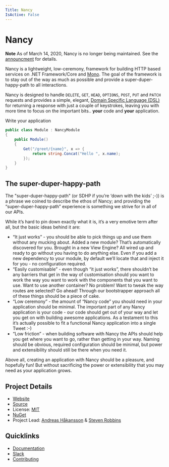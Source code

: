 ```yaml
---
Title: Nancy
IsActive: False
---
```

# Nancy

**Note** As of March 14, 2020, Nancy is no longer being maintained. See the [announcment](https://github.com/NancyFx/Nancy/issues/3010) for details.

Nancy is a lightweight, low-ceremony, framework for building HTTP based services on .NET Framework/Core and [Mono](https://mono-project.com). The goal of the framework is to stay out of the way as much as possible and provide a super-duper-happy-path to all interactions.

Nancy is designed to handle `DELETE`, `GET`, `HEAD`, `OPTIONS`, `POST`, `PUT` and `PATCH` requests and provides a simple, elegant, [Domain Specific Language (DSL)](https://en.wikipedia.org/wiki/Domain-specific_language) for returning a response with just a couple of keystrokes, leaving you with more time to focus on the important bits..
**your** code and **your** application.

Write your application

```csharp
public class Module : NancyModule
{
    public Module()
    {
        Get("/greet/{name}", x => {
            return string.Concat("Hello ", x.name);
        });
    }
}
```

## The super-duper-happy-path

The "super-duper-happy-path" (or SDHP if you’re ‘down with the kids’ ;-)) is a phrase we coined to describe the ethos of Nancy; and providing the “super-duper-happy-path” experience is something we strive for in all of our APIs.

While it’s hard to pin down exactly what it is, it’s a very emotive term after all, but the basic ideas behind it are:

* “It just works” - you should be able to pick things up and use them without any mucking about. Added a new module? That’s automatically discovered for you. Brought in a new View Engine? All wired up and ready to go without you having to do anything else. Even if you add a new dependency to your module, by default we’ll locate that and inject it for you - no configuration required.
* “Easily customisable” - even though “it just works”, there shouldn’t be any barriers that get in the way of customisation should you want to work the way you want to work with the components that you want to use. Want to use another container? No problem! Want to tweak the way routes are selected? Go ahead! Through our bootstrapper approach all of these things should be a piece of cake.
* “Low ceremony” - the amount of “Nancy code” you should need in your application should be minimal. The important part of any Nancy application is your code - our code should get out of your way and let you get on with building awesome applications. As a testament to this it’s actually possible to fit a functional Nancy application into a single Tweet :-)
* “Low friction” - when building software with Nancy the APIs should help you get where you want to go, rather than getting in your way. Naming should be obvious, required configuration should be minimal, but power and extensibility should still be there when you need it.

Above all, creating an application with Nancy should be a pleasure, and hopefully fun! But without sacrificing the power or extensibility that you may need as your application grows.

## Project Details

- [Website](https://nancyfx.org/)
- [Source](https://github.com/NancyFx/Nancy)
- License: [MIT](https://github.com/dotnet/BenchmarkDotNet/blob/master/LICENSE.md)
- [NuGet](https://www.nuget.org/packages/Nancy)
- Project Lead: [Andreas Håkansson](https://github.com/thecodejunkie) & [Steven Robbins](https://github.com/grumpydev)

## Quicklinks

- [Documentation](https://github.com/NancyFx/Nancy/wiki/Documentation)
- [Slack](http://slack.nancyfx.org/)
- [Contributing](https://github.com/NancyFx/Nancy/blob/master/.github/CONTRIBUTING.md)
